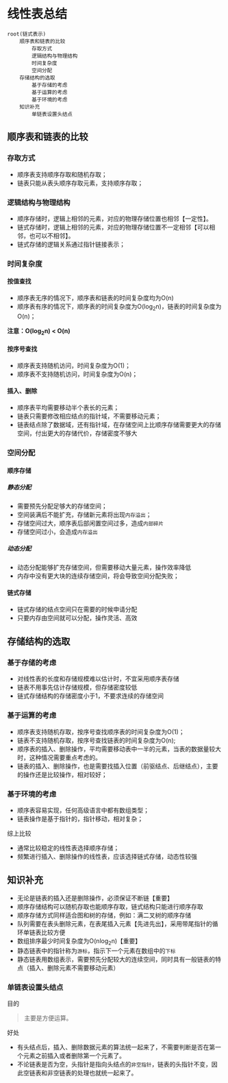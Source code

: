 # 线性表总结

```mindmap
root(链式表示)
    顺序表和链表的比较
        存取方式
        逻辑结构与物理结构
        时间复杂度
        空间分配
    存储结构的选取
        基于存储的考虑
        基于运算的考虑
        基于环境的考虑
    知识补充
        单链表设置头结点
```

## 顺序表和链表的比较

### 存取方式

- 顺序表支持顺序存取和随机存取；
- 链表只能从表头顺序存取元素，支持顺序存取；

### 逻辑结构与物理结构

- 顺序存储时，逻辑上相邻的元素，对应的物理存储位置也相邻【一定性】。
- 链式存储时，逻辑上相邻的元素，对应的物理存储位置不一定相邻【可以相邻，也可以不相邻】。
- 链式存储的逻辑关系通过指针链接表示；

### 时间复杂度

#### 按值查找

- 顺序表无序的情况下，顺序表和链表的时间复杂度均为O(n)
- 顺序表有序的情况下，顺序表的时间复杂度为O(log<sub>2</sub>n)，链表的时间复杂度为O(n)；

**注意：O(log<sub>2</sub>n) < O(n)**

#### 按序号查找

- 顺序表支持随机访问，时间复杂度为O(1)；
- 顺序表不支持随机访问，时间复杂度为O(n)；

#### 插入、删除

- 顺序表平均需要移动半个表长的元素；
- 链表只需要修改相应结点的指针域，不需要移动元素；
- 链表结点除了数据域，还有指针域，在存储空间上比顺序存储需要更大的存储空间，付出更大的存储代价，存储密度不够大

### 空间分配

#### 顺序存储

##### 静态分配

- 需要预先分配足够大的存储空间；
- 空间装满后不能扩充，存储新元素将出现`内存溢出`；
- 存储空间过大，顺序表后部闲置空间过多，造成`内部碎片`
- 存储空间过小，会造成`内存溢出`

##### 动态分配

- 动态分配能够扩充存储空间，但需要移动大量元素，操作效率降低
- 内存中没有更大块的连续存储空间，将会导致空间分配失败；

#### 链式存储

- 链式存储的结点空间只在需要的时候申请分配
- 只要内存由空间就可以分配，操作灵活、高效

## 存储结构的选取

### 基于存储的考虑

- 对线性表的长度和存储规模难以估计时，不宜采用顺序表存储
- 链表不用事先估计存储规模，但存储密度较低
- 链式存储结构的存储密度小于1，不要求连续的存储空间

### 基于运算的考虑

- 顺序表支持随机存取，按序号查找顺序表的时间复杂度为O(1)；
- 链表不支持随机存取，按序号查找链表的时间复杂度为O(n);
- 顺序表的插入、删除操作，平均需要移动表中一半的元素，当表的数据量较大时，这种情况需要重点考虑的。
- 链表的插入、删除操作，也是需要找插入位置（前驱结点、后继结点），主要的操作还是比较操作，相对较好；

### 基于环境的考虑

- 顺序表容易实现，任何高级语言中都有数组类型；
- 链表操作是基于指针的，指针移动，相对复杂；

综上比较

- 通常比较稳定的线性表选择顺序存储；
- 频繁进行插入、删除操作的线性表，应该选择链式存储，动态性较强

## 知识补充

- 无论是链表的插入还是删除操作，必须保证不断链【重要】
- 顺序存储结构可以随机存取也能顺序存取，链式结构只能进行顺序存取
- 顺序存储方式同样适合图和树的存储，例如：满二叉树的顺序存储
- 队列需要在表头删除元素，在表尾插入元素【先进先出】，采用带尾指针的循环单链表比较方便
- 数组排序最少时间复杂度为O(nlog<sub>2</sub>n)【重要】
- 静态链表中的指针称为`游标`，指示下一个元素在数组中的`下标`
- 静态链表用数组表示，需要预先分配较大的连续空间，同时具有一般链表的特点（插入、删除元素不需要移动元素）

### 单链表设置头结点

目的

> 主要是方便运算。

好处

- 有头结点后，插入、删除数据元素的算法统一起来了，不需要判断是否在第一个元素之前插入或者删除第一个元素了。
- 不论链表是否为空，头指针是指向头结点的`非空指针`，链表的头指针不变，因此空链表和非空链表的处理也就统一起来了。
